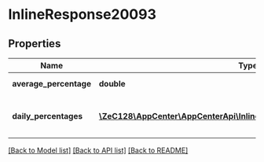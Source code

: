 # InlineResponse20093

## Properties
Name | Type | Description | Notes
------------ | ------------- | ------------- | -------------
**average_percentage** | **double** | Average percentage. | [optional] 
**daily_percentages** | [**\ZeC128\AppCenter\AppCenterApi\InlineResponse20093DailyPercentages[]**](InlineResponse20093DailyPercentages.md) | The crash-free percentage per day. | [optional] 

[[Back to Model list]](../README.md#documentation-for-models) [[Back to API list]](../README.md#documentation-for-api-endpoints) [[Back to README]](../README.md)


